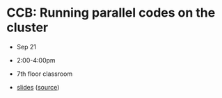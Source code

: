 # CCB: Running parallel codes on the cluster
- Sep 21
- 2:00-4:00pm
- 7th floor classroom

- [slides](https://sciware.flatironinstitute.org/28_CCB/slides.html) ([source](main.md))
